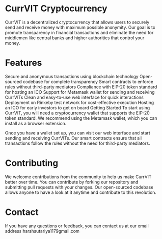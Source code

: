 # CurrVIT Cryptocurrency
CurrVIT is a decentralized cryptocurrency that allows users to securely send and receive money with maximum possible anonymity. Our goal is to promote transparency in financial transactions and eliminate the need for middlemen like central banks and higher authorities that control your money.

# Features
Secure and anonymous transactions using blockchain technology
Open-sourced codebase for complete transparency
Smart contracts to enforce rules without third-party mediators
Compliance with EIP-20 token standard for hosting an ICO
Support for Metamask wallet for sending and receiving CurrVITs
Clean and easy-to-use web interface for quick interactions
Deployment on Rinkeby test network for cost-effective execution
Hosting an ICO for early investors to get on board
Getting Started
To start using CurrVIT, you will need a cryptocurrency wallet that supports the EIP-20 token standard. We recommend using the Metamask wallet, which you can install as a browser extension.

Once you have a wallet set up, you can visit our web interface and start sending and receiving CurrVITs. Our smart contracts ensure that all transactions follow the rules without the need for third-party mediators.

# Contributing
We welcome contributions from the community to help us make CurrVIT better over time. You can contribute by forking our repository and submitting pull requests with your changes. Our open-sourced codebase allows anyone to have a look at it anytime and contribute to this revolution.

# Contact
If you have any questions or feedback, you can contact us at our email address harshsutariya1179gmail.com

